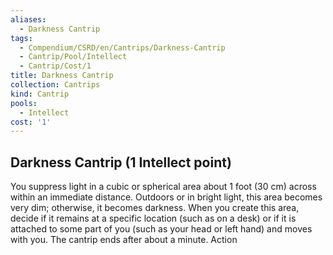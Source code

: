 ```yaml
---
aliases:
  - Darkness Cantrip
tags:
  - Compendium/CSRD/en/Cantrips/Darkness-Cantrip
  - Cantrip/Pool/Intellect
  - Cantrip/Cost/1
title: Darkness Cantrip
collection: Cantrips
kind: Cantrip
pools:
  - Intellect
cost: '1'
---
```

## Darkness Cantrip   (1 Intellect point)
You suppress light in a cubic or spherical area about 1 foot (30 cm) across within an immediate distance. Outdoors or in bright light, this area becomes very dim; otherwise, it becomes darkness. When you create this area, decide if it remains at a specific location (such as on a desk) or if it is attached to some part of you (such as your head or left hand) and moves with you. The cantrip ends after about a minute. Action
